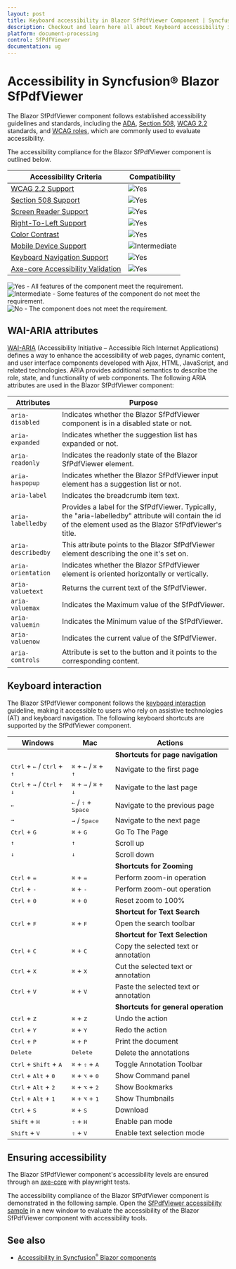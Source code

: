 ```yaml
---
layout: post
title: Keyboard accessibility in Blazor SfPdfViewer Component | Syncfusion
description: Checkout and learn here all about Keyboard accessibility in Syncfusion Blazor SfPdfViewer component and more.
platform: document-processing
control: SfPdfViewer
documentation: ug
---
```


# Accessibility in Syncfusion® Blazor SfPdfViewer
The Blazor SfPdfViewer component follows established accessibility guidelines and standards, including the [ADA](https://www.ada.gov/), [Section 508](https://www.section508.gov/), [WCAG 2.2](https://www.w3.org/TR/WCAG22/) standards, and [WCAG roles](https://www.w3.org/TR/wai-aria/#roles), which are commonly used to evaluate accessibility.

The accessibility compliance for the Blazor SfPdfViewer component is outlined below.

| Accessibility Criteria | Compatibility |
| -- | -- |
| [WCAG 2.2 Support](https://blazor.syncfusion.com/documentation/common/accessibility#accessibility-standards) | <img src="https://cdn.syncfusion.com/content/images/landing-page/yes.png" alt="Yes"> |
| [Section 508 Support](https://blazor.syncfusion.com/documentation/common/accessibility#accessibility-standards) | <img src="https://cdn.syncfusion.com/content/images/landing-page/yes.png" alt="Yes"> |
| [Screen Reader Support](https://blazor.syncfusion.com/documentation/common/accessibility#screen-reader-support) | <img src="https://cdn.syncfusion.com/content/images/landing-page/yes.png" alt="Yes"> |
| [Right-To-Left Support](https://blazor.syncfusion.com/documentation/common/accessibility#right-to-left-support) | <img src="https://cdn.syncfusion.com/content/images/landing-page/yes.png" alt="Yes"> |
| [Color Contrast](https://blazor.syncfusion.com/documentation/common/accessibility#color-contrast) | <img src="https://cdn.syncfusion.com/content/images/landing-page/yes.png" alt="Yes"> |
| [Mobile Device Support](https://blazor.syncfusion.com/documentation/common/accessibility#mobile-device-support) | <img src="https://cdn.syncfusion.com/content/images/documentation/partial.png" alt="Intermediate"> |
| [Keyboard Navigation Support](https://blazor.syncfusion.com/documentation/common/accessibility#keyboard-navigation-support) |<img src="https://cdn.syncfusion.com/content/images/landing-page/yes.png" alt="Yes"> |
| [Axe-core Accessibility Validation](https://blazor.syncfusion.com/documentation/common/accessibility#ensuring-accessibility) | <img src="https://cdn.syncfusion.com/content/images/landing-page/yes.png" alt="Yes"> |

<style>
    .post .post-content img {
        display: inline-block;
        margin: 0.5em 0;
    }
</style>
<div><img src="https://cdn.syncfusion.com/content/images/documentation/full.png" alt="Yes"> - All features of the component meet the requirement.</div>

<div><img src="https://cdn.syncfusion.com/content/images/documentation/partial.png" alt="Intermediate"> - Some features of the component do not meet the requirement.</div>

<div><img src="https://cdn.syncfusion.com/content/images/documentation/not-supported.png" alt="No"> - The component does not meet the requirement.</div>

## WAI-ARIA attributes

[WAI-ARIA](https://www.w3.org/WAI/ARIA/apg/patterns/alert/) (Accessibility Initiative – Accessible Rich Internet Applications) defines a way to enhance the accessibility of web pages, dynamic content, and user interface components developed with Ajax, HTML, JavaScript, and related technologies. ARIA provides additional semantics to describe the role, state, and functionality of web components. The following ARIA attributes are used in the Blazor SfPdfViewer component:

| Attributes | Purpose |
| --- | --- |
| `aria-disabled`| Indicates whether the Blazor SfPdfViewer component is in a disabled state or not.|
| `aria-expanded`| Indicates whether the suggestion list has expanded or not. |
| `aria-readonly` | Indicates the readonly state of the Blazor SfPdfViewer element. |
| `aria-haspopup` | Indicates whether the Blazor SfPdfViewer input element has a suggestion list or not. |
| `aria-label` | Indicates the breadcrumb item text. |
| `aria-labelledby` | Provides a label for the SfPdfViewer. Typically, the "aria-labelledby" attribute will contain the id of the element used as the Blazor SfPdfViewer's title. |
| `aria-describedby` | This attribute points to the Blazor SfPdfViewer element describing the one it's set on. |
| `aria-orientation` | Indicates whether the Blazor SfPdfViewer element is oriented horizontally or vertically. |
| `aria-valuetext` | Returns the current text of the SfPdfViewer. |
| `aria-valuemax` | Indicates the Maximum value of the SfPdfViewer. |
| `aria-valuemin` | Indicates the Minimum value of the SfPdfViewer. |
| `aria-valuenow` | Indicates the current value of the SfPdfViewer. |
| `aria-controls` | Attribute is set to the button and it points to the corresponding content. |

## Keyboard interaction

The Blazor SfPdfViewer component follows the [keyboard interaction](https://www.w3.org/WAI/ARIA/apg/patterns/alert/#keyboardinteraction) guideline, making it accessible to users who rely on assistive technologies (AT) and keyboard navigation. The following keyboard shortcuts are supported by the SfPdfViewer component.

| Windows | Mac | Actions |
| --- | --- | --- |
|||**Shortcuts for page navigation**|
| <kbd>Ctrl</kbd> + <kbd>←</kbd> / <kbd>Ctrl</kbd> + <kbd>↑</kbd> | <kbd>⌘</kbd> + <kbd>←</kbd> / <kbd>⌘</kbd> + <kbd>↑</kbd> |Navigate to the first page |
| <kbd>Ctrl</kbd> + <kbd>→</kbd> / <kbd>Ctrl</kbd> + <kbd>↓</kbd> | <kbd>⌘</kbd> + <kbd>→</kbd> / <kbd>⌘</kbd> + <kbd>↓</kbd> |Navigate to the last page |
| <kbd>←</kbd> | <kbd>←</kbd> / <kbd>⇧</kbd> + <kbd>Space</kbd> |Navigate to the previous page |
| <kbd>→</kbd> | <kbd>→</kbd> / <kbd>Space</kbd> | Navigate to the next page |
| <kbd>Ctrl</kbd> + <kbd>G</kbd> | <kbd>⌘</kbd> + <kbd>G</kbd> | Go To The Page|
| <kbd>↑</kbd> |<kbd>↑</kbd> |Scroll up|
| <kbd>↓</kbd> | <kbd>↓</kbd> | Scroll down|
|||**Shortcuts for Zooming**|
| <kbd>Ctrl</kbd> + <kbd>=</kbd> | <kbd>⌘</kbd> + <kbd>=</kbd> | Perform zoom-in operation |
| <kbd>Ctrl</kbd> + <kbd>-</kbd> | <kbd>⌘</kbd> + <kbd>-</kbd> | Perform zoom-out operation |
|<kbd>Ctrl</kbd> + <kbd>0</kbd> | <kbd>⌘</kbd> + <kbd>0</kbd> | Reset zoom to 100% |
|||**Shortcut for Text Search**|
| <kbd>Ctrl</kbd> + <kbd>F</kbd> | <kbd>⌘</kbd> + <kbd>F</kbd> | Open the search toolbar|
|||**Shortcut for Text Selection**|
|<kbd>Ctrl</kbd> + <kbd>C</kbd> | <kbd>⌘</kbd> + <kbd>C</kbd> | Copy the selected text or annotation |
| <kbd>Ctrl</kbd> + <kbd>X</kbd> | <kbd>⌘</kbd> + <kbd>X</kbd> | Cut the selected text or annotation |
|<kbd>Ctrl</kbd> + <kbd>V</kbd> | <kbd>⌘</kbd> + <kbd>V</kbd> | Paste the selected text or annotation |
|||**Shortcuts for general operation**|
| <kbd>Ctrl</kbd> + <kbd>Z</kbd> | <kbd>⌘</kbd> + <kbd>Z</kbd> | Undo the action |
|<kbd>Ctrl</kbd> + <kbd>Y</kbd> | <kbd>⌘</kbd> + <kbd>Y</kbd> | Redo the action |
| <kbd>Ctrl</kbd> + <kbd>P</kbd> | <kbd>⌘</kbd> + <kbd>P</kbd> | Print the document |
| <kbd>Delete</kbd> | <kbd>Delete</kbd> | Delete the annotations |
| <kbd>Ctrl</kbd> + <kbd>Shift</kbd> + <kbd>A</kbd> | <kbd>⌘</kbd> + <kbd>⇧</kbd> + <kbd>A</kbd> | Toggle Annotation Toolbar|
| <kbd>Ctrl</kbd> + <kbd>Alt</kbd> + <kbd>0</kbd> | <kbd>⌘</kbd> + <kbd>⌥</kbd> + <kbd>0</kbd> | Show Command panel |
| <kbd>Ctrl</kbd> + <kbd>Alt</kbd> + <kbd>2</kbd> | <kbd>⌘</kbd> + <kbd>⌥</kbd> + <kbd>2</kbd> | Show Bookmarks |
|<kbd>Ctrl</kbd> + <kbd>Alt</kbd> + <kbd>1</kbd> | <kbd>⌘</kbd> + <kbd>⌥</kbd> + <kbd>1</kbd> | Show Thumbnails |
| <kbd>Ctrl</kbd> + <kbd>S</kbd> | <kbd>⌘</kbd> + <kbd>S</kbd> | Download |
| <kbd>Shift</kbd> + <kbd>H</kbd> | <kbd>⇧</kbd> + <kbd>H</kbd> | Enable pan mode |
| <kbd>Shift</kbd> + <kbd>V</kbd> | <kbd>⇧</kbd> + <kbd>V</kbd> | Enable text selection mode |

## Ensuring accessibility

The Blazor SfPdfViewer component's accessibility levels are ensured through an [axe-core](https://www.nuget.org/packages/Deque.AxeCore.Playwright) with playwright tests.

The accessibility compliance of the Blazor SfPdfViewer component is demonstrated in the following sample. Open the [SfPdfViewer accessibility sample](https://blazor.syncfusion.com/accessibility/sfpdfviewer) in a new window to evaluate the accessibility of the Blazor SfPdfViewer component with accessibility tools.

## See also

* [Accessibility in Syncfusion<sup style="font-size:70%">&reg;</sup> Blazor components](https://blazor.syncfusion.com/documentation/common/accessibility)